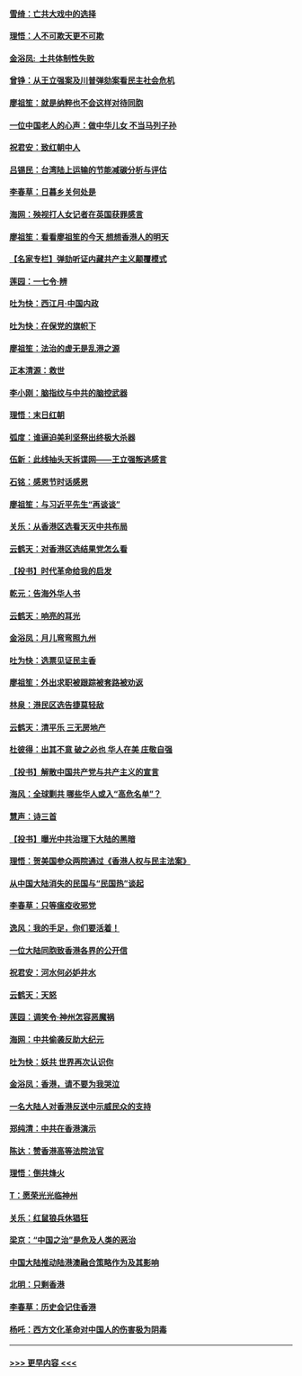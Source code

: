 #### [雪绮：亡共大戏中的选择](../pages/nsc993/n11699922.md?t=12051211) 
#### [理悟：人不可欺天更不可欺](../pages/nsc993/n11699657.md?t=12051211) 
#### [金浴凤:  土共体制性失败](../pages/nsc993/n11699361.md?t=12051211) 
#### [曾铮：从王立强案及川普弹劾案看民主社会危机](../pages/nsc993/n11699318.md?t=12051211) 
#### [廖祖笙：就是纳粹也不会这样对待同胞](../pages/nsc993/n11697658.md?t=12051211) 
#### [一位中国老人的心声：做中华儿女 不当马列子孙](../pages/nsc993/n11697525.md?t=12051211) 
#### [祝君安：致红朝中人](../pages/nsc993/n11697518.md?t=12051211) 
#### [吕锡民：台湾陆上运输的节能减碳分析与评估](../pages/nsc993/n11694983.md?t=12051211) 
#### [李春草：日暮乡关何处是](../pages/nsc993/n11694805.md?t=12051211) 
#### [海网：殃视打人女记者在英国获罪感言](../pages/nsc993/n11693832.md?t=12051211) 
#### [廖祖笙：看看廖祖笙的今天 想想香港人的明天](../pages/nsc993/n11693707.md?t=12051211) 
#### [【名家专栏】弹劾听证内藏共产主义颠覆模式](../pages/nsc993/n11693563.md?t=12051211) 
#### [莲园：一七令‧辨](../pages/nsc993/n11692558.md?t=12051211) 
#### [吐为快：西江月·中国内政](../pages/nsc993/n11692071.md?t=12051211) 
#### [吐为快：在保党的旗帜下](../pages/nsc993/n11691188.md?t=12051211) 
#### [廖祖笙：法治的虚无是乱港之源](../pages/nsc993/n11690605.md?t=12051211) 
#### [正本清源：救世](../pages/nsc993/n11689134.md?t=12051211) 
#### [李小刚：脑指纹与中共的脑控武器](../pages/nsc993/n11688900.md?t=12051211) 
#### [理悟：末日红朝](../pages/nsc993/n11688829.md?t=12051211) 
#### [弧度：谁逼迫美利坚祭出终极大杀器](../pages/nsc993/n11688735.md?t=12051211) 
#### [伍新：此线抽头天拆谍网——王立强叛逃感言](../pages/nsc993/n11687981.md?t=12051211) 
#### [石铭：感恩节时话感恩](../pages/nsc993/n11687568.md?t=12051211) 
#### [廖祖笙：与习近平先生“再谈谈”](../pages/nsc993/n11687005.md?t=12051211) 
#### [关乐：从香港区选看天灭中共布局](../pages/nsc993/n11686647.md?t=12051211) 
#### [云鹤天：对香港区选结果党怎么看](../pages/nsc993/n11686216.md?t=12051211) 
#### [【投书】时代革命给我的启发](../pages/nsc993/n11684287.md?t=12051211) 
#### [乾元：告海外华人书](../pages/nsc993/n11684044.md?t=12051211) 
#### [云鹤天：响亮的耳光](../pages/nsc993/n11684254.md?t=12051211) 
#### [金浴凤：月儿弯弯照九州](../pages/nsc993/n11684231.md?t=12051211) 
#### [吐为快：选票见证民主香](../pages/nsc993/n11684206.md?t=12051211) 
#### [廖祖笙：外出求职被跟踪被套路被劝返](../pages/nsc993/n11683874.md?t=12051211) 
#### [林泉：港民区选告捷莫轻敌](../pages/nsc993/n11683930.md?t=12051211) 
#### [云鹤天：清平乐 三无房地产](../pages/nsc993/n11681521.md?t=12051211) 
#### [杜彼得：出其不意 破之必也 华人在美 庄敬自强](../pages/nsc993/n11679554.md?t=12051211) 
#### [【投书】解散中国共产党与共产主义的宣言](../pages/nsc993/n11679177.md?t=12051211) 
#### [海风：全球剿共 哪些华人或入“高危名单”？](../pages/nsc993/n11678617.md?t=12051211) 
#### [慧声：诗三首](../pages/nsc993/n11678848.md?t=12051211) 
#### [【投书】曝光中共治理下大陆的黑暗](../pages/nsc993/n11678674.md?t=12051211) 
#### [理悟：贺美国参众两院通过《香港人权与民主法案》](../pages/nsc993/n11678104.md?t=12051211) 
#### [从中国大陆消失的民国与“民国热”谈起](../pages/nsc993/n11678075.md?t=12051211) 
#### [李春草：只等瘟疫收邪党](../pages/nsc993/n11677308.md?t=12051211) 
#### [逸风：我的手足，你们要活着！](../pages/nsc993/n11676352.md?t=12051211) 
#### [一位大陆同胞致香港各界的公开信](../pages/nsc993/n11675761.md?t=12051211) 
#### [祝君安：河水何必妒井水](../pages/nsc993/n11675746.md?t=12051211) 
#### [云鹤天：天怒](../pages/nsc993/n11675718.md?t=12051211) 
#### [莲园：调笑令‧神州怎容恶魔祸](../pages/nsc993/n11675648.md?t=12051211) 
#### [海网：中共偷袭反助大纪元](../pages/nsc993/n11673515.md?t=12051211) 
#### [吐为快：妖共 世界再次认识你](../pages/nsc993/n11673506.md?t=12051211) 
#### [金浴凤：香港，请不要为我哭泣](../pages/nsc993/n11673248.md?t=12051211) 
#### [一名大陆人对香港反送中示威民众的支持](../pages/nsc993/n11672615.md?t=12051211) 
#### [郑纯清：中共在香港演示](../pages/nsc993/n11670539.md?t=12051211) 
#### [陈达：赞香港高等法院法官](../pages/nsc993/n11669542.md?t=12051211) 
#### [理悟：倒共烽火](../pages/nsc993/n11668844.md?t=12051211) 
#### [T：愿荣光光临神州](../pages/nsc993/n11668421.md?t=12051211) 
#### [关乐：红鼠狼兵休猖狂](../pages/nsc993/n11668378.md?t=12051211) 
#### [梁京：“中国之治”是危及人类的恶治](../pages/nsc993/n11668328.md?t=12051211) 
#### [中国大陆推动陆港澳融合策略作为及其影响](../pages/nsc993/n11668157.md?t=12051211) 
#### [北明：只剩香港](../pages/nsc993/n11668002.md?t=12051211) 
#### [李春草：历史会记住香港](../pages/nsc993/n11667927.md?t=12051211) 
#### [杨吒：西方文化革命对中国人的伤害极为阴毒](../pages/nsc993/n11664521.md?t=12051211) 

----
#### [ >>> 更早内容 <<< ](../indexes/nsc993-earlier.md)

